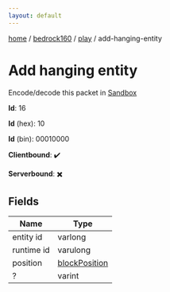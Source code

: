 ```yaml
---
layout: default
---
```


[home](/)  /  [bedrock160](/protocol/bedrock160)  /  [play](/protocol/bedrock160/play)  /  add-hanging-entity

# Add hanging entity

Encode/decode this packet in [Sandbox](../../../sandbox/bedrock160#play.add_hanging_entity)

**Id**: 16

**Id** (hex): 10

**Id** (bin): 00010000

**Clientbound**: ✔️

**Serverbound**: ✖️

## Fields

Name | Type
---|---
entity id | varlong
runtime id | varulong
position | [blockPosition](/protocol/bedrock160/types/block-position)
? | varint
